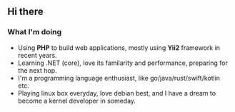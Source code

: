 ## Hi there

### What I'm doing

- Using **PHP** to build web applications, mostly using **Yii2** framework in recent years.
- Learning .NET (core), love its familarity and performance, preparing for the next hop.
- I'm a programming language enthusiast, like go/java/rust/swift/kotlin etc.
- Playing linux box everyday, love debian best, and I have a dream to become a kernel developer in someday.
